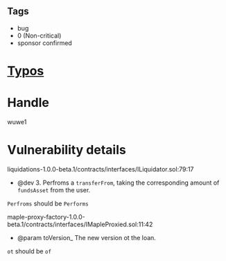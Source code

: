 ## Tags

- bug
- 0 (Non-critical)
- sponsor confirmed

# [Typos](https://github.com/code-423n4/2021-12-maple-findings/issues/22) 

# Handle

wuwe1


# Vulnerability details

liquidations-1.0.0-beta.1/contracts/interfaces/ILiquidator.sol:79:17 

 * @dev   3. Perfroms a `transferFrom`, taking the corresponding amount of `fundsAsset` from the user.

`Perfroms` should be `Performs`


maple-proxy-factory-1.0.0-beta.1/contracts/interfaces/IMapleProxied.sol:11:42

*  @param toVersion_ The new version ot the loan.

`ot` should be `of`

